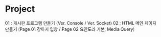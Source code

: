 # Project
01 : 게시판 프로그램 만들기 (Ver. Console / Ver. Socket)
02 : HTML 메인 페이지 만들기 (Page 01 강아지 입양 / Page 02 요안도라 기본, Media Query)
